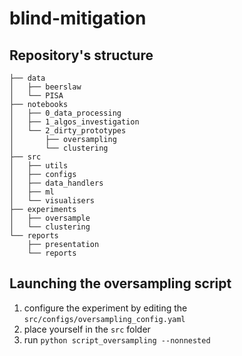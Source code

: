 # blind-mitigation
## Repository's structure
```
├── data
│   ├── beerslaw
│   └── PISA
├── notebooks
│   ├── 0_data_processing
│   ├── 1_algos_investigation
│   └── 2_dirty_prototypes
│   	├── oversampling
│   	└── clustering
├── src
│   ├── utils
│   ├── configs
│   ├── data_handlers
│   ├── ml
│   └── visualisers
├── experiments
│   ├── oversample
│   └── clustering
└── reports
    ├── presentation
    └── reports
```

## Launching the oversampling script
1. configure the experiment by editing the `src/configs/oversampling_config.yaml`
2. place yourself in the `src` folder
3. run `python script_oversampling --nonnested`

